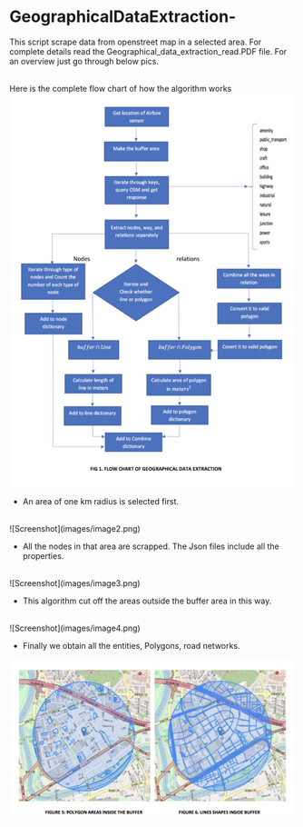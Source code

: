 # GeographicalDataExtraction-
This script scrape data from openstreet map in a selected area. For complete details read the Geographical_data_extraction_read.PDF file. For an overview just go through below pics.

</br> Here is the complete flow chart of how the algorithm works
![Screenshot](images/image1.png)


 * An area of one km radius is selected first.
</br>
![Screenshot](images/image2.png)



 * All the nodes in that area are scrapped. The Json files include all the properties. 
</br>
![Screenshot](images/image3.png)



 * This algorithm cut off the areas outside the buffer area in this way. 
</br>
![Screenshot](images/image4.png)



 * Finally we obtain all the entities, Polygons, road networks.

![Screenshot](images/image5.png)
</br>
